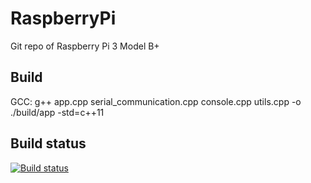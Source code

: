 # RaspberryPi
Git repo of Raspberry Pi 3 Model B+

## Build
GCC:
g++ app.cpp serial_communication.cpp console.cpp utils.cpp -o ./build/app -std=c++11

## Build status
[![Build status](https://ci.appveyor.com/api/projects/status/vvakqhp6d96ofdyh?svg=true)](https://ci.appveyor.com/project/lishiyu/raspberrypi)
